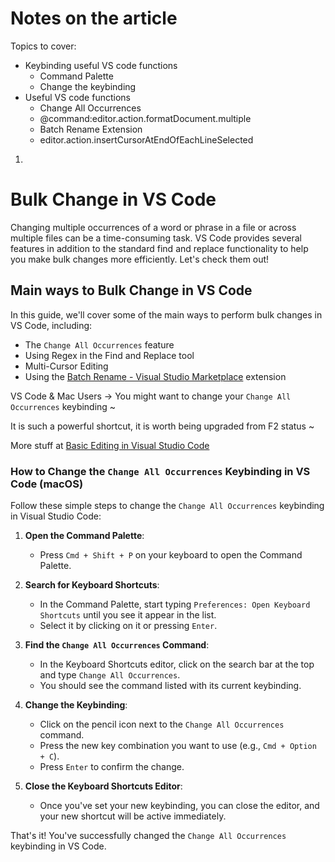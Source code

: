 <!-- Status - Needs more work -->

# Notes on the article

Topics to cover:
* Keybinding useful VS code functions
   * Command Palette
   * Change the keybinding
* Useful VS code functions
   * Change All Occurrences
   * @command:editor.action.formatDocument.multiple
   * Batch Rename Extension
   * editor.action.insertCursorAtEndOfEachLineSelected
1. 





# Bulk Change in VS Code

Changing multiple occurrences of a word or phrase in a file or across multiple files can be a time-consuming task. VS Code provides several features in addition to the standard find and replace functionality to help you make bulk changes more efficiently. Let's check them out!


## Main ways to Bulk Change in VS Code

In this guide, we'll cover some of the main ways to perform bulk changes in VS Code, including:
* The `Change All Occurrences` feature
* Using Regex in the Find and Replace tool
* Multi-Cursor Editing
* Using the [Batch Rename - Visual Studio Marketplace](https://marketplace.visualstudio.com/items?itemName=JannisX11.batch-rename-extension) extension


VS Code & Mac Users -> You might want to change your `Change All Occurrences` keybinding ~

It is such a powerful shortcut, it is worth being upgraded from F2 status ~

More stuff at [Basic Editing in Visual Studio Code](https://code.visualstudio.com/docs/editor/codebasics#_multiple-selections-multicursor)

### How to Change the `Change All Occurrences` Keybinding in VS Code (macOS)

Follow these simple steps to change the `Change All Occurrences` keybinding in Visual Studio Code:

1. **Open the Command Palette**:
   * Press `Cmd + Shift + P` on your keyboard to open the Command Palette.

2. **Search for Keyboard Shortcuts**:
   * In the Command Palette, start typing `Preferences: Open Keyboard Shortcuts` until you see it appear in the list.
   * Select it by clicking on it or pressing `Enter`.

3. **Find the `Change All Occurrences` Command**:
   * In the Keyboard Shortcuts editor, click on the search bar at the top and type `Change All Occurrences`.
   * You should see the command listed with its current keybinding.

4. **Change the Keybinding**:
   * Click on the pencil icon next to the `Change All Occurrences` command.
   * Press the new key combination you want to use (e.g., `Cmd + Option + C`).
   * Press `Enter` to confirm the change.

5. **Close the Keyboard Shortcuts Editor**:
   * Once you've set your new keybinding, you can close the editor, and your new shortcut will be active immediately.

That's it! You've successfully changed the `Change All Occurrences` keybinding in VS Code.
